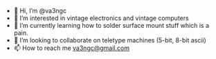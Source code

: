 - 👋 Hi, I’m @va3ngc
- 👀 I’m interested in vintage electronics and vintage computers
- 🌱 I’m currently learning how to solder surface mount stuff which is a pain. 
- 💞️ I’m looking to collaborate on teletype machines (5-bit, 8-bit ascii)
- 📫 How to reach me va3ngc@gmail.com

<!---
va3ngc/va3ngc is a ✨ special ✨ repository because its `README.md` (this file) appears on your GitHub profile.
You can click the Preview link to take a look at your changes.
--->
